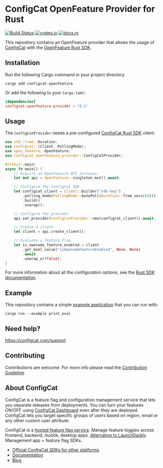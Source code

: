 # ConfigCat OpenFeature Provider for Rust

[![Build Status](https://github.com/configcat/openfeature-rust/actions/workflows/ci.yml/badge.svg?branch=main)](https://github.com/configcat/openfeature-rust/actions/workflows/ci.yml)
[![crates.io](https://img.shields.io/crates/v/configcat-openfeature-provider.svg?logo=rust)](https://crates.io/crates/configcat-openfeature-provider)
[![docs.rs](https://img.shields.io/badge/docs.rs-configcat-openfeature-provider-66c2a5?logo=docs.rs)](https://docs.rs/configcat-openfeature-provider)

This repository contains an OpenFeature provider that allows the usage of [ConfigCat](https://configcat.com) with the [OpenFeature Rust SDK](https://github.com/open-feature/rust-sdk).

## Installation

Run the following Cargo command in your project directory:
```shell
cargo add configcat-openfeature
```

Or add the following to your `Cargo.toml`:

```toml
[dependencies]
configcat-openfeature-provider = "0.1"
```

## Usage

The `ConfigCatProvider` needs a pre-configured [ConfigCat Rust SDK](https://github.com/configcat/php-sdk) client:

```rust
use std::time::Duration;
use configcat::{Client, PollingMode};
use open_feature::OpenFeature;
use configcat_openfeature_provider::ConfigCatProvider;

#[tokio::main]
async fn main() {
    // Acquire an OpenFeature API instance.
    let mut api = OpenFeature::singleton_mut().await;

    // Configure the ConfigCat SDK.
    let configcat_client = Client::builder("sdk-key")
        .polling_mode(PollingMode::AutoPoll(Duration::from_secs(60)))
        .build()
        .unwrap();

    // Configure the provider.
    api.set_provider(ConfigCatProvider::new(configcat_client)).await;

    // Create a client.
    let client = api.create_client();

    // Evaluate a feature flag.
    let is_awesome_feature_enabled = client
        .get_bool_value("isAwesomeFeatureEnabled", None, None)
        .await
        .unwrap_or(false);
}
```

For more information about all the configuration options, see the [Rust SDK documentation](https://configcat.com/docs/sdk-reference/rust/#creating-the-configcat-client).

## Example

This repository contains a simple [example application](./examples/print_eval.rs) that you can run with:
```shell
cargo run --example print_eval
```

## Need help?
https://configcat.com/support

## Contributing
Contributions are welcome. For more info please read the [Contribution Guideline](CONTRIBUTING.md).

## About ConfigCat
ConfigCat is a feature flag and configuration management service that lets you separate releases from deployments. You can turn your features ON/OFF using <a href="https://app.configcat.com" target="_blank">ConfigCat Dashboard</a> even after they are deployed. ConfigCat lets you target specific groups of users based on region, email or any other custom user attribute.

ConfigCat is a <a href="https://configcat.com" target="_blank">hosted feature flag service</a>. Manage feature toggles across frontend, backend, mobile, desktop apps. <a href="https://configcat.com" target="_blank">Alternative to LaunchDarkly</a>. Management app + feature flag SDKs.

- [Official ConfigCat SDKs for other platforms](https://github.com/configcat)
- [Documentation](https://configcat.com/docs)
- [Blog](https://configcat.com/blog)

